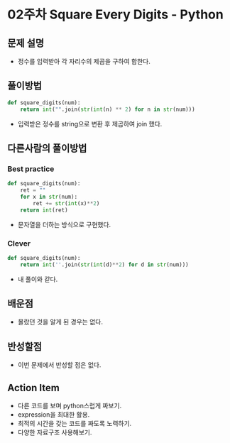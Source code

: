 # 02주차 Square Every Digits - Python
## 문제 설명
* 정수를 입력받아 각 자리수의 제곱을 구하여 합한다.

## 풀이방법
```python
def square_digits(num):
    return int("".join(str(int(n) ** 2) for n in str(num)))
```
* 입력받은 정수를 string으로 변환 후 제곱하여 join 했다.

## 다른사람의 풀이방법

### Best practice
```python
def square_digits(num):
    ret = ""
    for x in str(num):
        ret += str(int(x)**2)
    return int(ret)
```
* 문자열을 더하는 방식으로 구현했다.

### Clever
```python
def square_digits(num):
    return int(''.join(str(int(d)**2) for d in str(num)))
```
* 내 풀이와 같다.

## 배운점
* 몰랐던 것을 알게 된 경우는 없다.

## 반성할점
* 이번 문제에서 반성할 점은 없다.

## Action Item
* 다른 코드를 보며 python스럽게 짜보기.
* expression을 최대한 활용.
* 최적의 시간을 갖는 코드를 짜도록 노력하기.
* 다양한 자료구조 사용해보기.
